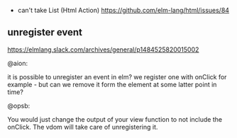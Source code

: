 - can't take List (Html Action) https://github.com/elm-lang/html/issues/84

## unregister event

https://elmlang.slack.com/archives/general/p1484525820015002

@aion:

it is possible to unregister an event in elm? we register one with onClick for example - but can we remove it form the element at some latter point in time?

@opsb:

You would just change the output of your view function to not include the onClick. The vdom will take care of unregistering it.
